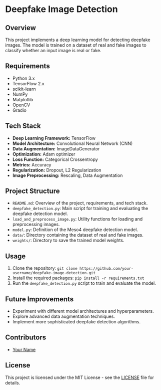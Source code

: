 
# Deepfake Image Detection

## Overview
This project implements a deep learning model for detecting deepfake images. The model is trained on a dataset of real and fake images to classify whether an input image is real or fake.

## Requirements
- Python 3.x
- TensorFlow 2.x
- scikit-learn
- NumPy
- Matplotlib
- OpenCV
- Gradio

## Tech Stack
- **Deep Learning Framework:** TensorFlow
- **Model Architecture:** Convolutional Neural Network (CNN)
- **Data Augmentation:** ImageDataGenerator
- **Optimization:** Adam optimizer
- **Loss Function:** Categorical Crossentropy
- **Metrics:** Accuracy
- **Regularization:** Dropout, L2 Regularization
- **Image Preprocessing:** Rescaling, Data Augmentation

## Project Structure
- `README.md`: Overview of the project, requirements, and tech stack.
- `deepfake_detection.py`: Main script for training and evaluating the deepfake detection model.
- `load_and_preprocess_image.py`: Utility functions for loading and preprocessing images.
- `model.py`: Definition of the Meso4 deepfake detection model.
- `data/`: Directory containing the dataset of real and fake images.
- `weights/`: Directory to save the trained model weights.

## Usage
1. Clone the repository: `git clone https://github.com/your-username/deepfake-image-detection.git`
2. Install the required packages: `pip install -r requirements.txt`
3. Run the `deepfake_detection.py` script to train and evaluate the model.

## Future Improvements
- Experiment with different model architectures and hyperparameters.
- Explore advanced data augmentation techniques.
- Implement more sophisticated deepfake detection algorithms.

## Contributors
- [Your Name](https://github.com/your-username)

## License
This project is licensed under the MIT License - see the [LICENSE](LICENSE) file for details.
